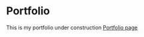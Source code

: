 # Portfolio
This is my portfolio under construction
[Portfolio page](https://github.com/Abdullahi-a-hussein/Portfolio/blob/master/templates/header.html)

